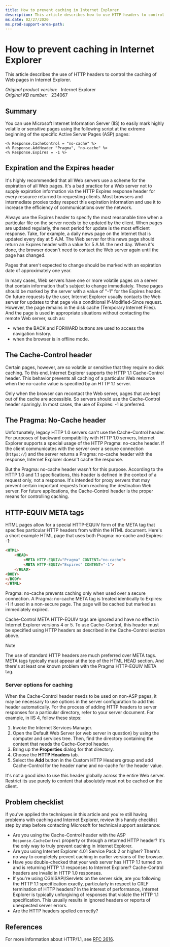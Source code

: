 ```yaml
---
title: How to prevent caching in Internet Explorer
description: This article describes how to use HTTP headers to control the caching of Web pages in Internet Explorer.
ms.date: 02/27/2020
ms.prod-support-area-path:
---
```

# How to prevent caching in Internet Explorer

This article describes the use of HTTP headers to control the caching of Web pages in Internet Explorer.

_Original product version:_ &nbsp; Internet Explorer  
_Original KB number:_ &nbsp; 234067

## Summary

You can use Microsoft Internet Information Server (IIS) to easily mark highly volatile or sensitive pages using the following script at the extreme beginning of the specific Active Server Pages (ASP) pages:

```aspx-csharp
<% Response.CacheControl = "no-cache" %>
<% Response.AddHeader "Pragma", "no-cache" %>
<% Response.Expires = -1 %>
```

## Expiration and the Expires header

It's highly recommended that all Web servers use a scheme for the expiration of all Web pages. It's a bad practice for a Web server not to supply expiration information via the HTTP Expires response header for every resource returned to requesting clients. Most browsers and intermediate proxies today respect this expiration information and use it to increase the efficiency of communications over the network.

Always use the Expires header to specify the most reasonable time when a particular file on the server needs to be updated by the client. When pages are updated regularly, the next period for update is the most efficient response. Take, for example, a daily news page on the Internet that is updated every day at 5 A.M. The Web server for this news page should return an Expires header with a value for 5 A.M. the next day. When it's done, the browser doesn't need to contact the Web server again until the page has changed.

Pages that aren't expected to change should be marked with an expiration date of approximately one year.

In many cases, Web servers have one or more volatile pages on a server that contain information that's subject to change immediately. These pages should be marked by the server with a value of "-1" for the Expires header. On future requests by the user, Internet Explorer usually contacts the Web server for updates to that page via a conditional If-Modified-Since request. However, the page remains in the disk cache (Temporary Internet Files). And the page is used in appropriate situations without contacting the remote Web server, such as:

- when the BACK and FORWARD buttons are used to access the navigation history.
- when the browser is in offline mode.

## The Cache-Control header

Certain pages, however, are so volatile or sensitive that they require no disk caching. To this end, Internet Explorer supports the HTTP 1.1 Cache-Control header. This behavior prevents all caching of a particular Web resource when the no-cache value is specified by an HTTP 1.1 server.

Only when the browser can recontact the Web server, pages that are kept out of the cache are accessible. So servers should use the Cache-Control header sparingly. In most cases, the use of Expires: -1 is preferred.

## The Pragma: No-Cache header

Unfortunately, legacy HTTP 1.0 servers can't use the Cache-Control header. For purposes of backward compatibility with HTTP 1.0 servers, Internet Explorer supports a special usage of the HTTP Pragma: no-cache header. If the client communicates with the server over a secure connection (`https://`) and the server returns a Pragma: no-cache header with the response, Internet Explorer doesn't cache the response.

But the Pragma: no-cache header wasn't for this purpose. According to the HTTP 1.0 and 1.1 specifications, this header is defined in the context of a request only, not a response. It's intended for proxy servers that may prevent certain important requests from reaching the destination Web server. For future applications, the Cache-Control header is the proper means for controlling caching.

## HTTP-EQUIV META tags

HTML pages allow for a special HTTP-EQUIV form of the META tag that specifies particular HTTP headers from within the HTML document. Here's a short example HTML page that uses both Pragma: no-cache and Expires: -1:

```html
<HTML>
    <HEAD>
        <META HTTP-EQUIV="Pragma" CONTENT="no-cache">
        <META HTTP-EQUIV="Expires" CONTENT="-1">
    </HEAD>
<BODY>
</BODY>
</HTML>
```

Pragma: no-cache prevents caching only when used over a secure connection. A Pragma: no-cache META tag is treated identically to Expires: -1 if used in a non-secure page. The page will be cached but marked as immediately expired.

Cache-Control META HTTP-EQUIV tags are ignored and have no effect in Internet Explorer versions 4 or 5. To use Cache-Control, this header must be specified using HTTP headers as described in the Cache-Control section above.

> [!NOTE]
> The use of standard HTTP headers are much preferred over META tags. META tags typically must appear at the top of the HTML HEAD section. And there's at least one known problem with the Pragma HTTP-EQUIV META tag.

### Server options for caching

When the Cache-Control header needs to be used on non-ASP pages, it may be necessary to use options in the server configuration to add this header automatically. For the process of adding HTTP headers to server responses for a particular directory, refer to your server document. For example, in IIS 4, follow these steps:

1. Invoke the Internet Services Manager.
1. Open the Default Web Server (or web server in question) by using the computer and services tree. Then, find the directory containing the content that needs the Cache-Control header.
1. Bring up the **Properties** dialog for that directory.
1. Choose the **HTTP Headers** tab.
1. Select the **Add** button in the Custom HTTP Headers group and add Cache-Control for the header name and no-cache for the header value.

It's not a good idea to use this header globally across the entire Web server. Restrict its use purely to content that absolutely must not be cached on the client.

## Problem checklist

If you've applied the techniques in this article and you're still having problems with caching and Internet Explorer, review this handy checklist step by step before contacting Microsoft for technical support assistance:

- Are you using the Cache-Control header with the ASP `Response.CacheControl` property or through a returned HTTP header? It's the only way to truly prevent caching in Internet Explorer.
- Are you using Internet Explorer 4.01 Service Pack 2 or higher? There's no way to completely prevent caching in earlier versions of the browser.
- Have you double-checked that your web server has HTTP 1.1 turned on and is returning HTTP 1.1 responses to Internet Explorer? Cache-Control headers are invalid in HTTP 1.0 responses.
- If you're using CGI/ISAPI/Servlets on the server side, are you following the HTTP 1.1 specification exactly, particularly in respect to CRLF termination of HTTP headers? In the interest of performance, Internet Explorer is typically unforgiving of responses that violate the HTTP 1.1 specification. This usually results in ignored headers or reports of unexpected server errors.
- Are the HTTP headers spelled correctly?

## References

For more information about HTTP/1.1, see [RFC 2616](https://www.w3.org/Protocols/rfc2616/rfc2616.html).
